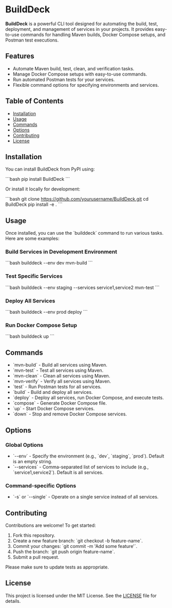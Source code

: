 
# BuildDeck

**BuildDeck** is a powerful CLI tool designed for automating the build, test, deployment, and management of services in your projects. It provides easy-to-use commands for handling Maven builds, Docker Compose setups, and Postman test executions.

## Features

- Automate Maven build, test, clean, and verification tasks.
- Manage Docker Compose setups with easy-to-use commands.
- Run automated Postman tests for your services.
- Flexible command options for specifying environments and services.

## Table of Contents

- [Installation](#installation)
- [Usage](#usage)
- [Commands](#commands)
- [Options](#options)
- [Contributing](#contributing)
- [License](#license)

## Installation

You can install BuildDeck from PyPI using:

\`\`\`bash
pip install BuildDeck
\`\`\`

Or install it locally for development:

\`\`\`bash
git clone https://github.com/yourusername/BuildDeck.git
cd BuildDeck
pip install -e .
\`\`\`

## Usage

Once installed, you can use the \`builddeck\` command to run various tasks. Here are some examples:

### Build Services in Development Environment

\`\`\`bash
builddeck --env dev mvn-build
\`\`\`

### Test Specific Services

\`\`\`bash
builddeck --env staging --services service1,service2 mvn-test
\`\`\`

### Deploy All Services

\`\`\`bash
builddeck --env prod deploy
\`\`\`

### Run Docker Compose Setup

\`\`\`bash
builddeck up
\`\`\`

## Commands

- \`mvn-build\` - Build all services using Maven.
- \`mvn-test\` - Test all services using Maven.
- \`mvn-clean\` - Clean all services using Maven.
- \`mvn-verify\` - Verify all services using Maven.
- \`test\` - Run Postman tests for all services.
- \`build\` - Build and deploy all services.
- \`deploy\` - Deploy all services, run Docker Compose, and execute tests.
- \`compose\` - Generate Docker Compose file.
- \`up\` - Start Docker Compose services.
- \`down\` - Stop and remove Docker Compose services.

## Options

### Global Options

- \`--env\` - Specify the environment (e.g., \`dev\`, \`staging\`, \`prod\`). Default is an empty string.
- \`--services\` - Comma-separated list of services to include (e.g., \`service1,service2\`). Default is all services.

### Command-specific Options

- \`-s\` or \`--single\` - Operate on a single service instead of all services.

## Contributing

Contributions are welcome! To get started:

1. Fork this repository.
2. Create a new feature branch: \`git checkout -b feature-name\`.
3. Commit your changes: \`git commit -m 'Add some feature'\`.
4. Push the branch: \`git push origin feature-name\`.
5. Submit a pull request.

Please make sure to update tests as appropriate.

## License

This project is licensed under the MIT License. See the [LICENSE](LICENSE) file for details.
